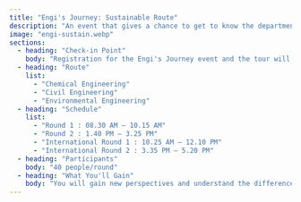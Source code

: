 ```yaml
---
title: "Engi's Journey: Sustainable Route"
description: "An event that gives a chance to get to know the departments within the Faculty of Engineering, KMUTT, through tours along various routes, along with mini-workshops to experience the learning of each department."
image: "engi-sustain.webp"
sections:
  - heading: "Check-in Point"
    body: "Registration for the Engi's Journey event and the tour will begin at the area behind INNO-X, next to the Learning Garden."
  - heading: "Route"
    list:
      - "Chemical Engineering"
      - "Civil Engineering"
      - "Environmental Engineering"
  - heading: "Schedule"
    list:
      - "Round 1 : 08.30 AM – 10.15 AM"
      - "Round 2 : 1.40 PM – 3.25 PM"
      - "International Round 1 : 10.25 AM – 12.10 PM"
      - "International Round 2 : 3.35 PM – 5.20 PM"
  - heading: "Participants"
    body: "40 people/round"
  - heading: "What You'll Gain"
    body: "You will gain new perspectives and understand the differences between each department in terms of academics, activities, and future career paths. This will help you get a clearer picture and choose the path that is right for you."
---
```

